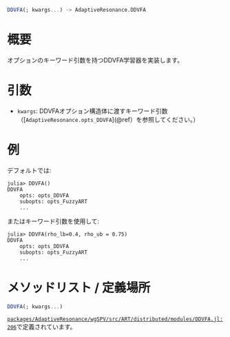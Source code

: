 ```julia
DDVFA(; kwargs...) -> AdaptiveResonance.DDVFA

```

# 概要

オプションのキーワード引数を持つDDVFA学習器を実装します。

# 引数

  * `kwargs`: DDVFAオプション構造体に渡すキーワード引数（[`AdaptiveResonance.opts_DDVFA`](@ref）を参照してください。）

# 例

デフォルトでは:

```julia-repl
julia> DDVFA()
DDVFA
    opts: opts_DDVFA
    subopts: opts_FuzzyART
    ...
```

またはキーワード引数を使用して:

```julia-repl
julia> DDVFA(rho_lb=0.4, rho_ub = 0.75)
DDVFA
    opts: opts_DDVFA
    subopts: opts_FuzzyART
    ...
```

# メソッドリスト / 定義場所

```julia
DDVFA(; kwargs...)
```

[`packages/AdaptiveResonance/wgSPV/src/ART/distributed/modules/DDVFA.jl:206`](file:///home/terasaki/.julia/packages/AdaptiveResonance/wgSPV/src/ART/distributed/modules/DDVFA.jl)で定義されています。
